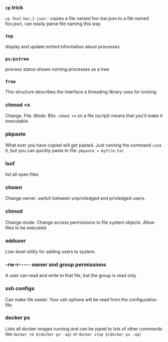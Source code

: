 ### `cp` trick
`cp foo{-bar,}.json` - copies a file named foo-bar.json to a file named
foo.json, can easily parse file naming this way

### `top`
display and update sorted information about processes

### `ps/pstree`
process status
shows running processes as a tree

### `free`
This structure describes the interface a threading library uses for locking.

### chmod +x
Change. File. Mode. Bits. `chmod +x` on a file (script) means that you'll make it executable.

### pbpaste  
What ever you have copied will get pasted. Just running the command `cat`s it, but you can quickly paste to file: 
`pbpaste > myfile.txt`

### lsof  
list all open files

### chown
Change owner. switch between unprivledged and privledged users.

### chmod
Change mode. Change access permissions to file system objects. Allow files to be executed.

### adduser
Low-level utility for adding users to system. 

### -rw-r----- owner and group permissions
A user can read and write to that file, but the group is read only

### ssh configs
Can make life easier. Your ssh options will be read from the configuration file.

### docker ps

Lists all docker images running and can be piped to lots of other commands like `docker rm $(docker ps -aq)` or `docker stop $(docker ps -aq)`
